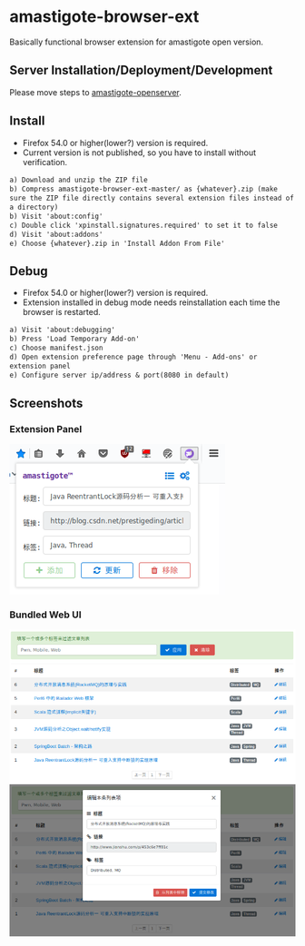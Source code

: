 # amastigote-browser-ext

Basically functional browser extension for amastigote open version.

## Server Installation/Deployment/Development

Please move steps to [amastigote-openserver](https://github.com/amastigote/amastigote-openserver).

## Install

- Firefox 54.0 or higher(lower?) version is required.
- Current version is not published, so you have to install without verification.
```
a) Download and unzip the ZIP file
b) Compress amastigote-browser-ext-master/ as {whatever}.zip (make sure the ZIP file directly contains several extension files instead of a directory)
b) Visit 'about:config'
c) Double click 'xpinstall.signatures.required' to set it to false
d) Visit 'about:addons'
e) Choose {whatever}.zip in 'Install Addon From File'
```

## Debug

- Firefox 54.0 or higher(lower?) version is required.
- Extension installed in debug mode needs reinstallation each time the browser is restarted.
```
a) Visit 'about:debugging'
b) Press 'Load Temporary Add-on'
c) Choose manifest.json
d) Open extension preference page through 'Menu - Add-ons' or extension panel
e) Configure server ip/address & port(8080 in default)
```

## Screenshots
### Extension Panel
![](https://github.com/amastigote/amastigote-browser-ext/blob/master/art/ext-panel.png)

### Bundled Web UI
![](https://github.com/amastigote/amastigote-browser-ext/blob/master/art/page.png)
![](https://github.com/amastigote/amastigote-browser-ext/blob/master/art/page-edit.png)

